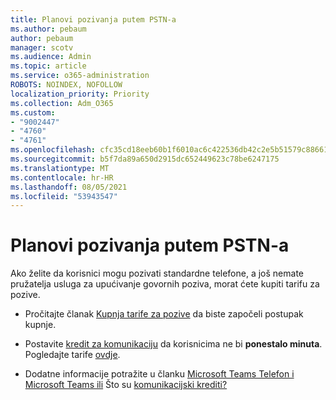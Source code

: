 ```yaml
---
title: Planovi pozivanja putem PSTN-a
ms.author: pebaum
author: pebaum
manager: scotv
ms.audience: Admin
ms.topic: article
ms.service: o365-administration
ROBOTS: NOINDEX, NOFOLLOW
localization_priority: Priority
ms.collection: Adm_O365
ms.custom:
- "9002447"
- "4760"
- "4761"
ms.openlocfilehash: cfc35cd18eeb60b1f6010ac6c422536db42c2e5b51579c8866198e729bd98843
ms.sourcegitcommit: b5f7da89a650d2915dc652449623c78be6247175
ms.translationtype: MT
ms.contentlocale: hr-HR
ms.lasthandoff: 08/05/2021
ms.locfileid: "53943547"
---
```

# <a name="pstn-calling-plans"></a>Planovi pozivanja putem PSTN-a

Ako želite da korisnici mogu pozivati standardne telefone, a još nemate pružatelja usluga za upućivanje govornih poziva, morat ćete kupiti tarifu za pozive.

- Pročitajte članak [Kupnja tarife za pozive](https://docs.microsoft.com/MicrosoftTeams/calling-plans-for-office-365) da biste započeli postupak kupnje.

- Postavite [kredit za komunikaciju](https://docs.microsoft.com/microsoftteams/set-up-communications-credits-for-your-organization) da korisnicima ne bi **ponestalo minuta**. Pogledajte tarife [ovdje](https://products.office.com/microsoft-teams/voice-calling). 

- Dodatne informacije potražite u članku [Microsoft Teams Telefon i Microsoft Teams ili](https://docs.microsoft.com/MicrosoftTeams/calling-plan-landing-page) Što su [komunikacijski krediti?](https://docs.microsoft.com/microsoftteams/what-are-communications-credits)
